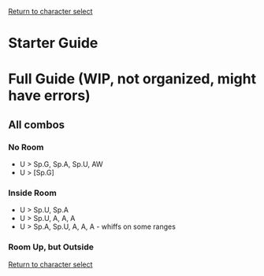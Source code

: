 [Return to character select](./index.md)  

# Starter Guide



# Full Guide (WIP, not organized, might have errors)


## All combos

### No Room

- U > Sp.G, Sp.A, Sp.U, AW
- U > \[Sp.G\]

### Inside Room

- U > Sp.U, Sp.A
- U > Sp.U, A, A, A
- U > Sp.A, Sp.U, A, A, A - whiffs on some ranges

### Room Up, but Outside

[Return to character select](./index.md)  
